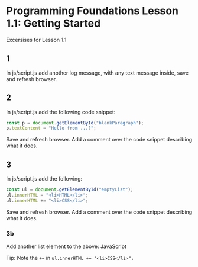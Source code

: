 # Programming Foundations Lesson 1.1: Getting Started

Excersises for Lesson 1.1

## 1
In js/script.js add another log message, with any text message inside, save and refresh browser.

## 2
In js/script.js add the following code snippet: 
```js
const p = document.getElementById("blankParagraph");
p.textContent = "Hello from ...?";
```
Save and refresh browser. 
Add a comment over the code snippet describing what it does.

## 3
In js/script.js add the following: 
```js
const ul = document.getElementById("emptyList");
ul.innerHTML = "<li>HTML</li>";
ul.innerHTML += "<li>CSS</li>";
```
Save and refresh browser.
Add a comment over the code snippet describing what it does. 

### 3b
Add another list element to the above: JavaScript

Tip: Note the `+=` in `ul.innerHTML += "<li>CSS</li>";`